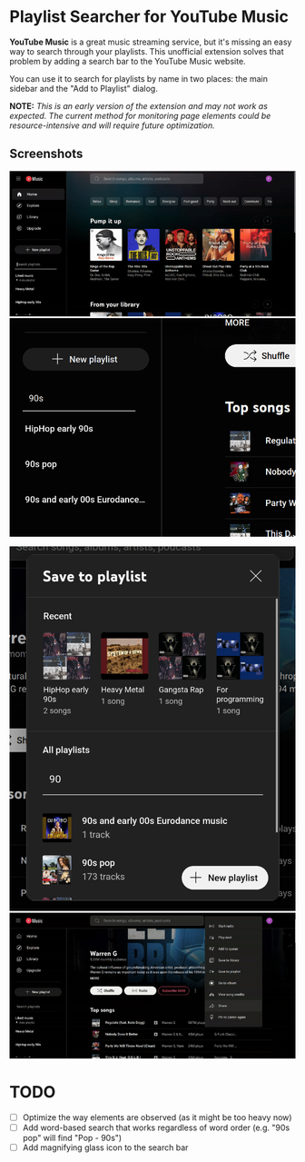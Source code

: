 # Playlist Searcher for YouTube Music

**YouTube Music** is a great music streaming service, but it's missing an easy way to search through your playlists. This unofficial extension solves that problem by adding a search bar to the YouTube Music website.

You can use it to search for playlists by name in two places: the main sidebar and the "Add to Playlist" dialog.

**NOTE:** _This is an early version of the extension and may not work as expected. The current method for monitoring page elements could be resource-intensive and will require future optimization._

## Screenshots

![sidebar_search.gif](media/sidebar_search.gif)
![sidebar_search_screenshot.png](media/sidebar_search_screenshot.png)

![add_to_playlist_search_screenshot.png](media/add_to_playlist_search_screenshot.png)
![add_to_playlist_search.gif](media/add_to_playlist_search.gif)

# TODO

- [ ] Optimize the way elements are observed (as it might be too heavy now)
- [ ] Add word-based search that works regardless of word order (e.g. "90s pop" will find "Pop - 90s")
- [ ] Add magnifying glass icon to the search bar